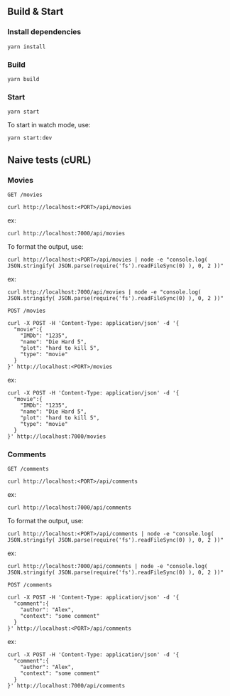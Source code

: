 ## Build & Start

### Install dependencies

`yarn install`

### Build

`yarn build`

### Start

`yarn start`

To start in watch mode, use: 

`yarn start:dev` 

## Naive tests (cURL)

### Movies

`GET /movies`

```
curl http://localhost:<PORT>/api/movies
```
ex:
```
curl http://localhost:7000/api/movies
```

To format the output, use:

```
curl http://localhost:<PORT>/api/movies | node -e "console.log( JSON.stringify( JSON.parse(require('fs').readFileSync(0) ), 0, 2 ))"
```
ex:
```
curl http://localhost:7000/api/movies | node -e "console.log( JSON.stringify( JSON.parse(require('fs').readFileSync(0) ), 0, 2 ))"
```

`POST /movies`

```
curl -X POST -H 'Content-Type: application/json' -d '{
  "movie":{
    "IMDb": "1235",
    "name": "Die Hard 5",
    "plot": "hard to kill 5",
    "type": "movie"
  }
}' http://localhost:<PORT>/movies
```
ex:
```
curl -X POST -H 'Content-Type: application/json' -d '{
  "movie":{
    "IMDb": "1235",
    "name": "Die Hard 5",
    "plot": "hard to kill 5",
    "type": "movie"
  }
}' http://localhost:7000/movies
```

### Comments

`GET /comments`

```
curl http://localhost:<PORT>/api/comments
```
ex:
```
curl http://localhost:7000/api/comments
```

To format the output, use:

```
curl http://localhost:<PORT>/api/comments | node -e "console.log( JSON.stringify( JSON.parse(require('fs').readFileSync(0) ), 0, 2 ))"
```
ex:
```
curl http://localhost:7000/api/comments | node -e "console.log( JSON.stringify( JSON.parse(require('fs').readFileSync(0) ), 0, 2 ))"
```

`POST /comments`

```
curl -X POST -H 'Content-Type: application/json' -d '{
  "comment":{
    "author": "Alex",
    "context": "some comment"
  }
}' http://localhost:<PORT>/api/comments
```
ex:
```
curl -X POST -H 'Content-Type: application/json' -d '{
  "comment":{
    "author": "Alex",
    "context": "some comment"
  }
}' http://localhost:7000/api/comments
```
